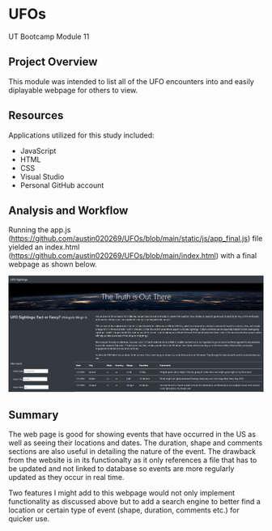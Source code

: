 # UFOs
UT Bootcamp Module 11 

## Project Overview
This module was intended to list all of the UFO encounters into and easily diplayable webpage for others to view.

## Resources
Applications utilized for this study included:
- JavaScript
- HTML
- CSS
- Visual Studio
- Personal GitHub account

## Analysis and Workflow
Running the app.js (https://github.com/austin020269/UFOs/blob/main/static/js/app_final.js) file yielded an index.html (https://github.com/austin020269/UFOs/blob/main/index.html) with a final webpage as shown below.

![alt text](https://github.com/austin020269/UFOs/blob/main/UFO_sightings_WP.PNG)

## Summary

The web page is good for showing events that have occurred in the US as well as seeing their locations and dates. The duration, shape and comments sections are also useful in detailing the nature of the event.  The drawback from the website is in its functionalty as it only references a file that has to be updated and not linked to database so events are more regularly updated as they occur in real time.

Two features I might add to this webpage would not only implement functionality as discussed above but to add a search engine to better find a location or certain type of event (shape, duration, comments etc.) for quicker use.


